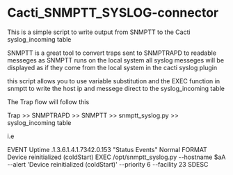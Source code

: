 # Cacti_SNMPTT_SYSLOG-connector
This is a simple script to write output from SNMPTT to the Cacti syslog_incoming table 


SNMPTT is a great tool to convert traps sent to SNMPTRAPD to readable messeges
as SNMPTT runs on the local system all syslog  messeges will be displayed as if they come from the local system
in the cacti syslog plugin 

this script allows you to use variable substitution and the EXEC function in snmptt to 
write the host ip and messege direct to the syslog_incoming table

The Trap flow will follow this 

Trap >> SNMPTRAPD >> SNMPTT >> snmptt_syslog.py >> syslog_incoming table

i.e

EVENT Uptime .1.3.6.1.4.1.7342.0.153  "Status Events" Normal
FORMAT Device reinitialized (coldStart)
EXEC /opt/snmptt_syslog.py --hostname $aA --alert 'Device reinitialized (coldStart)' --priority 6  --facility 23
SDESC


